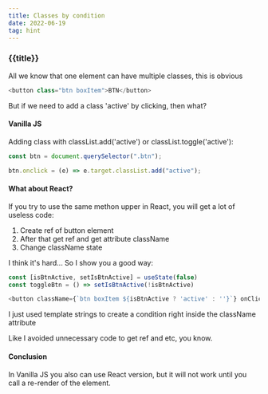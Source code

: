 ```yaml
---
title: Classes by condition
date: 2022-06-19
tag: hint
---
```


### {{title}}

All we know that one element can have multiple classes, this is obvious

```js
<button class="btn boxItem">BTN</button>
```

But if we need to add a class 'active' by clicking, then what?

#### Vanilla JS

Adding class with classList.add('active') or classList.toggle('active'):

```js
const btn = document.querySelector(".btn");

btn.onclick = (e) => e.target.classList.add("active");
```

#### What about React?

If you try to use the same methon upper in React, you will get a lot of useless code:

1. Create ref of button element
2. After that get ref and get attribute className
3. Change className state

I think it's hard... So I show you a good way:

```js
const [isBtnActive, setIsBtnActive] = useState(false)
const toggleBtn = () => setIsBtnActive(!isBtnActive)

<button className={`btn boxItem ${isBtnActive ? 'active' : ''}`} onClick=(toggleBtn)}>
```

I just used template strings to create a condition right inside the className attribute

Like I avoided unnecessary code to get ref and etc, you know.

#### Conclusion

In Vanilla JS you also can use React version, but it will not work until you call a re-render of the element.

